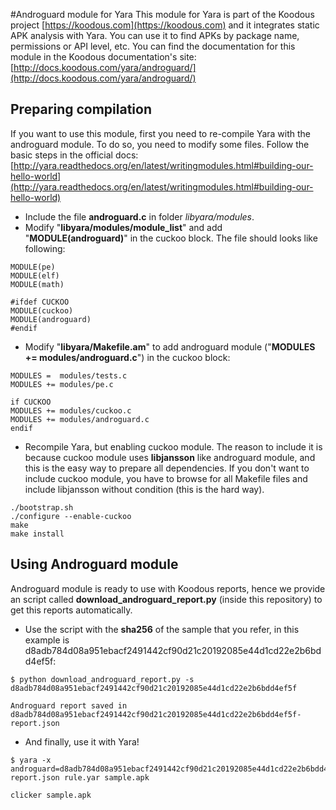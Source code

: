 #Androguard module for Yara
This module for Yara is part of the Koodous project [https://koodous.com](https://koodous.com) and it integrates static APK analysis with Yara. You can use it to find APKs by package name, permissions or API level, etc. You can find the documentation for this module in the Koodous documentation's site: [http://docs.koodous.com/yara/androguard/](http://docs.koodous.com/yara/androguard/)

## Preparing compilation
If you want to use this module, first you need to re-compile Yara with the androguard module. To do so, you need to modify some files. Follow the basic steps in the official docs:
[http://yara.readthedocs.org/en/latest/writingmodules.html#building-our-hello-world](http://yara.readthedocs.org/en/latest/writingmodules.html#building-our-hello-world)

- Include the file **androguard.c** in folder *libyara/modules*.
- Modify "**libyara/modules/module_list**" and add "**MODULE(androguard)**" in the cuckoo block. The file should looks like following:
```
MODULE(pe)
MODULE(elf)
MODULE(math)

#ifdef CUCKOO
MODULE(cuckoo)
MODULE(androguard)
#endif
```

- Modify "**libyara/Makefile.am**" to add androguard module ("**MODULES += modules/androguard.c**") in the cuckoo block:
```
MODULES =  modules/tests.c
MODULES += modules/pe.c

if CUCKOO
MODULES += modules/cuckoo.c
MODULES += modules/androguard.c
endif
```

- Recompile Yara, but enabling cuckoo module. The reason to include it is because cuckoo module uses **libjansson** like androguard module, and this is the easy way to prepare all dependencies. If you don't want to include cuckoo module, you have to browse for all Makefile files and include libjansson without condition (this is the hard way).
```
./bootstrap.sh
./configure --enable-cuckoo
make
make install
```

## Using Androguard module
Androguard module is ready to use with Koodous reports, hence we provide an script called **download_androguard_report.py** (inside this repository) to get this reports automatically.

- Use the script with the **sha256** of the sample that you refer, in this example is d8adb784d08a951ebacf2491442cf90d21c20192085e44d1cd22e2b6bdd4ef5f:
```Shell
$ python download_androguard_report.py -s d8adb784d08a951ebacf2491442cf90d21c20192085e44d1cd22e2b6bdd4ef5f

Androguard report saved in d8adb784d08a951ebacf2491442cf90d21c20192085e44d1cd22e2b6bdd4ef5f-report.json
```
- And finally, use it with Yara!
```Shell
$ yara -x androguard=d8adb784d08a951ebacf2491442cf90d21c20192085e44d1cd22e2b6bdd4ef5f-report.json rule.yar sample.apk

clicker sample.apk
```
